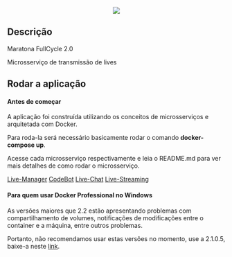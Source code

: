 <p align="center">
  <a href="http://nestjs.com/" target="blank"><img src="http://maratona.fullcycle.com.br/public/img/logo-maratona.png"/></a>
</p>

## Descrição

Maratona FullCycle 2.0

Microsserviço de transmissão de lives

## Rodar a aplicação

#### Antes de começar

A aplicação foi construída utilizando os conceitos de microsserviços e arquitetada com Docker. 

Para roda-la será necessário basicamente rodar o comando **docker-compose up**.

Acesse cada microsserviço respectivamente e leia o README.md para ver mais detalhes de como rodar o microsserviço.

[Live-Manager](https://github.com/AndersonOA/microservices-plataforma-lives/tree/master/micro-live-manager)
[CodeBot](https://github.com/AndersonOA/microservices-plataforma-lives/codebot)
[Live-Chat](https://github.com/AndersonOA/microservices-plataforma-lives/micro-live-chat)
[Live-Streaming](https://github.com/AndersonOA/microservices-plataforma-lives/micro-live-streaming)

#### Para quem usar Docker Professional no Windows

As versões maiores que 2.2 estão apresentando problemas com compartilhamento de volumes, notificações de modificações entre
o container e a máquina, entre outros problemas.

Portanto, não recomendamos usar estas versões no momento, use a 2.1.0.5, baixe-a neste [link](https://t.co/wK5Ai3fTfn?amp=1).
